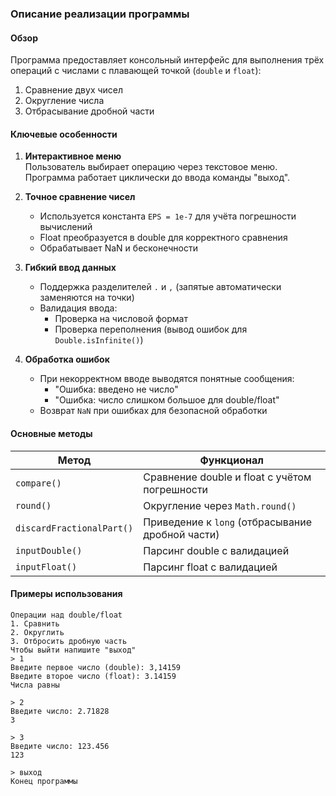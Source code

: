 ### Описание реализации программы

#### Обзор
Программа предоставляет консольный интерфейс для выполнения трёх операций с числами с плавающей точкой (`double` и `float`):
1. Сравнение двух чисел
2. Округление числа
3. Отбрасывание дробной части

#### Ключевые особенности
1. **Интерактивное меню**  
   Пользователь выбирает операцию через текстовое меню. Программа работает циклически до ввода команды "выход".

2. **Точное сравнение чисел**  
   - Используется константа `EPS = 1e-7` для учёта погрешности вычислений
   - Float преобразуется в double для корректного сравнения
   - Обрабатывает NaN и бесконечности

3. **Гибкий ввод данных**  
   - Поддержка разделителей `.` и `,` (запятые автоматически заменяются на точки)
   - Валидация ввода:
     - Проверка на числовой формат
     - Проверка переполнения (вывод ошибок для `Double.isInfinite()`)

4. **Обработка ошибок**  
   - При некорректном вводе выводятся понятные сообщения:
     - "Ошибка: введено не число"
     - "Ошибка: число слишком большое для double/float"
   - Возврат `NaN` при ошибках для безопасной обработки

#### Основные методы
| Метод                   | Функционал                                  |
|-------------------------|--------------------------------------------|
| `compare()`             | Сравнение double и float с учётом погрешности |
| `round()`               | Округление через `Math.round()`            |
| `discardFractionalPart()`| Приведение к `long` (отбрасывание дробной части) |
| `inputDouble()`         | Парсинг double с валидацией                |
| `inputFloat()`          | Парсинг float с валидацией                 |

#### Примеры использования
```text
Операции над double/float
1. Сравнить
2. Округлить
3. Отбросить дробную часть
Чтобы выйти напишите "выход"
> 1
Введите первое число (double): 3,14159
Введите второе число (float): 3.14159
Числа равны

> 2
Введите число: 2.71828
3

> 3
Введите число: 123.456
123

> выход
Конец программы
```
